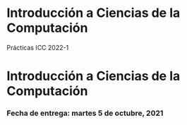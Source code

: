 # Introducción a Ciencias de la Computación

Prácticas ICC 2022-1

Introducción a Ciencias de la Computación
=========================================
### Fecha de entrega: martes 5 de octubre, 2021
